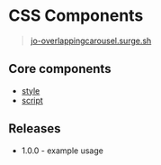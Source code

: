 # CSS Components

> [jo-overlappingcarousel.surge.sh](jo-overlappingcarousel.surge.sh)

## Core components

- [style](/assets/css/OverlappingCarousel.css)
- [script](/assets/js/OverlappingCarousel.js)

## Releases

- 1.0.0 - example usage
